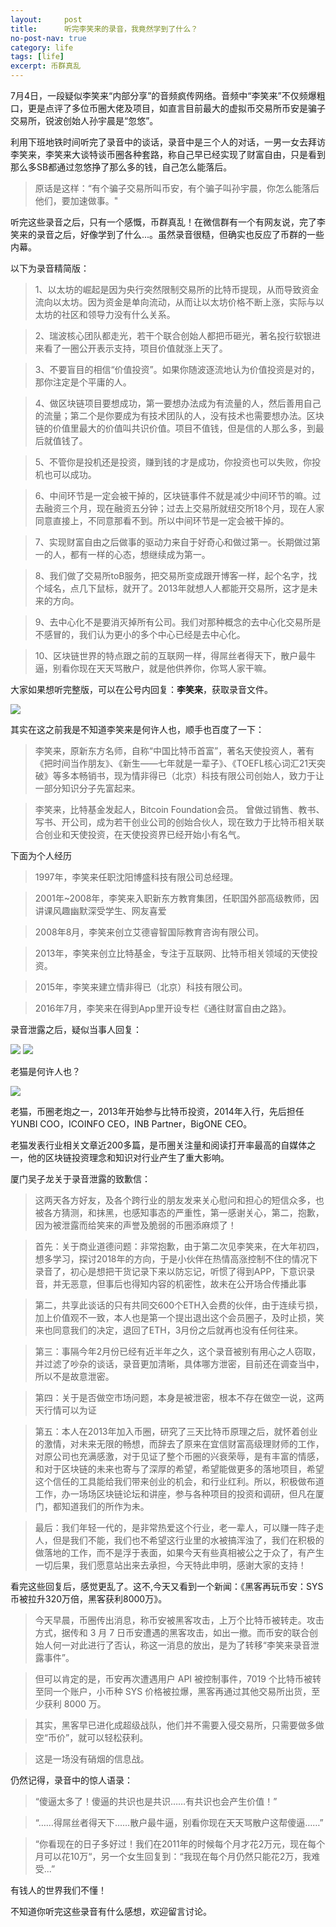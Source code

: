 ```yaml
---
layout:     post
title:      听完李笑来的录音，我竟然学到了什么？
no-post-nav: true
category: life
tags: [life]
excerpt: 币群真乱
---
```


7月4日，一段疑似李笑来“内部分享”的音频疯传网络。音频中“李笑来”不仅频爆粗口，更是点评了多位币圈大佬及项目，如直言目前最大的虚拟币交易所币安是骗子交易所，锐波创始人孙宇晨是“忽悠”。

利用下班地铁时间听完了录音中的谈话，录音中是三个人的对话，一男一女去拜访李笑来，李笑来大谈特谈币圈各种套路，称自己早已经实现了财富自由，只是看到那么多SB都通过忽悠挣了那么多的钱，自己怎么能落后。

> 原话是这样：“有个骗子交易所叫币安，有个骗子叫孙宇晨，你怎么能落后他们，要加速做事。"

听完这些录音之后，只有一个感慨，币群真乱！在微信群有一个有网友说，完了李笑来的录音之后，好像学到了什么...。虽然录音很糙，但确实也反应了币群的一些内幕。

以下为录音精简版：

> 1、以太坊的崛起是因为央行突然限制交易所的比特币提现，从而导致资金流向以太坊。因为资金是单向流动，从而让以太坊价格不断上涨，实际与以太坊的社区和领导力没有什么关系。

> 2、瑞波核心团队都走光，若干个联合创始人都把币砸光，著名投行软银进来看了一圈公开表示支持，项目价值就涨上天了。

> 3、不要盲目的相信“价值投资”。如果你随波逐流地认为价值投资是对的，那你注定是个平庸的人。

> 4、做区块链项目要想成功，第一要想办法成为有流量的人，然后善用自己的流量；第二个是你要成为有技术团队的人，没有技术也需要想办法。区块链的价值里最大的价值叫共识价值。项目不值钱，但是信的人那么多，到最后就值钱了。

> 5、不管你是投机还是投资，赚到钱的才是成功，你投资也可以失败，你投机也可以成功。

> 6、中间环节是一定会被干掉的，区块链事件不就是减少中间环节的嘛。过去融资三个月，现在融资五分钟；过去上交易所就纽交所18个月，现在人家同意直接上，不同意那看不到。所以中间环节是一定会被干掉的。

> 7、实现财富自由之后做事的驱动力来自于好奇心和做过第一。长期做过第一的人，都有一样的心态，想继续成为第一。

> 8、我们做了交易所toB服务，把交易所变成跟开博客一样，起个名字，找个域名，点几下鼠标，就开了。2013年就想人人都能开交易所，这才是未来的方向。

> 9、去中心化不是要消灭掉所有公司。我们对那种概念的去中心化交易所是不感冒的，我们认为更小的多个中心已经是去中心化。

> 10、区块链世界的特点跟之前的互联网一样，得屌丝者得天下，散户最牛逼，别看你现在天天骂散户，就是他供养你，你骂人家干嘛。

大家如果想听完整版，可以在公号内回复：**李笑来**，获取录音文件。

![](http://www.hlbhcz.com/assets/images/2018/life/xiaolai.jpg)

其实在这之前我是不知道李笑来是何许人也，顺手也百度了一下：

> 李笑来，原新东方名师，自称“中国比特币首富”，著名天使投资人，著有《把时间当作朋友》、《新生——七年就是一辈子》、《TOEFL核心词汇21天突破》等多本畅销书，现为情非得已（北京）科技有限公司创始人，致力于让一部分知识分子先富起来。

> 李笑来，比特基金发起人，Bitcoin Foundation会员。 曾做过销售、教书、写书、开公司，成为若干创业公司的创始合伙人，现在致力于比特币相关联合创业和天使投资，在天使投资界已经开始小有名气。

下面为个人经历

> 1997年，李笑来任职沈阳博盛科技有限公司总经理。 

> 2001年~2008年，李笑来入职新东方教育集团，任职国外部高级教师，因讲课风趣幽默深受学生、网友喜爱

> 2008年8月，李笑来创立艾德睿智国际教育咨询有限公司。 

> 2013年，李笑来创立比特基金，专注于互联网、比特币相关领域的天使投资。 

> 2015年，李笑来建立情非得已（北京）科技有限公司。 

> 2016年7月，李笑来在得到App里开设专栏《通往财富自由之路》。

录音泄露之后，疑似当事人回复：

![](http://www.hlbhcz.com/assets/images/2018/life/lixiaolaith.png)
![](http://www.hlbhcz.com/assets/images/2018/life/laopao.png)

老猫是何许人也？

![](http://www.hlbhcz.com/assets/images/2018/life/laomaoren.jpg)


老猫，币圈老炮之一，2013年开始参与比特币投资，2014年入行，先后担任YUNBI COO，ICOINFO CEO，INB Partner，BigONE CEO。

老猫发表行业相关文章近200多篇，是币圈关注量和阅读打开率最高的自媒体之一，他的区块链投资理念和知识对行业产生了重大影响。


厦门吴子龙关于录音泄露的致歉信：

>这两天各方好友，及各个跨行业的朋友发来关心慰问和担心的短信众多，也被各方猜测，和抹黑，也感知事态的严重性，第一感谢关心，第二，抱歉，因为被泄露而给笑来的声誉及脆弱的币圈添麻烦了！

>首先：关于商业道德问题：非常抱歉，由于第二次见李笑来，在大年初四，想多学习，探讨2018年的方向，于是小伙伴在热情高涨控制不住的情况下录音了，初心是想把干货记录下来以防忘记，听惯了得到APP，下意识录音，并无恶意，但事后也得知内容的机密性，故未在公开场合传播此事

>第二，共享此谈话的只有共同交600个ETH入会费的伙伴，由于连续亏损，加上价值观不一致，本人也是第一个提出退出这个会员圈子，及时止损，笑来也同意我们的决定，退回了ETH，3月份之后就再也没有任何往来。

>第三：事隔今年2月份已经有近半年之久，这个录音被别有用心之人窃取，并过滤了吵杂的谈话，录音更加清晰，具体哪方泄密，目前还在调查当中，所以不是故意泄密。

>第四：关于是否做空市场问题，本身是被泄密，根本不存在做空一说，这两天行情可以为证

>第五：本人在2013年加入币圈，研究了三天比特币原理之后，就怀着创业的激情，对未来无限的畅想，而辞去了原来在宜信财富高级理财师的工作，对原公司也充满感激，对于见证了整个币圈的兴衰荣辱，是有丰富的情感，和对于区块链的未来也寄与了深厚的希望，希望能做更多的落地项目，希望这个信任的工具能给我们带来创业的机会，和行业红利。所以，积极做布道工作，办一场场区块链论坛和讲座，参与各种项目的投资和调研，但凡在厦门，都知道我们的所作为未。

>最后：我们年轻一代的，是非常热爱这个行业，老一辈人，可以赚一阵子走人，但是我们不能，我们也不希望这行业里的水被搞浑浊了，我们在积极的做落地的工作，而不是浮于表面，如果今天有些真相被公之于众了，有产生一切后果，我们愿意站出来去承担，今天特此申明，感谢大家的支持！

看完这些回复后，感觉更乱了。这不,今天又看到一个新闻：《黑客再玩币安：SYS币被拉升320万倍，黑客获利8000万》。

> 今天早晨，币圈传出消息，称币安被黑客攻击，上万个比特币被转走。攻击方式，据传和 3 月 7 日币安遭遇的黑客攻击，如出一撤。而币安的联合创始人何一对此进行了否认，称这一消息的放出，是为了转移“李笑来录音泄露事件”。

>但可以肯定的是，币安再次遭遇用户 API 被控制事件，7019 个比特币被转至同一个账户，小币种 SYS 价格被拉爆，黑客再通过其他交易所出货，至少获利 8000 万。

>其实，黑客早已进化成超级战队，他们并不需要入侵交易所，只需要做多做空“币价”，就可以轻松获利。

>这是一场没有硝烟的信息战。

仍然记得，录音中的惊人语录：

>“傻逼太多了！傻逼的共识也是共识……有共识也会产生价值！”

>“……得屌丝者得天下……散户最牛逼，别看你现在天天骂散户这帮傻逼……”

>“你看现在的日子多好过！我们在2011年的时候每个月才花2万元，现在每个月可以花10万“，另一个女生回复到：“我现在每个月仍然只能花2万，我难受...”

有钱人的世界我们不懂！

不知道你听完这些录音有什么感想，欢迎留言讨论。

